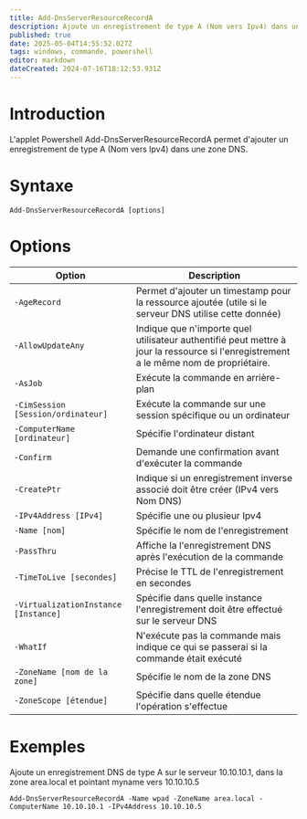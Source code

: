 ```yaml
---
title: Add-DnsServerResourceRecordA
description: Ajoute un enregistrement de type A (Nom vers Ipv4) dans une zone DNS
published: true
date: 2025-05-04T14:55:52.027Z
tags: windows, commande, powershell
editor: markdown
dateCreated: 2024-07-16T18:12:53.931Z
---
```


# Introduction

L'applet Powershell Add-DnsServerResourceRecordA permet d'ajouter un enregistrement de type A (Nom vers Ipv4) dans une zone DNS.

# Syntaxe

`Add-DnsServerResourceRecordA [options]`

# Options

| Option                               | Description                                                                                                                           |
| ------------------------------------ | ------------------------------------------------------------------------------------------------------------------------------------- |
| `-AgeRecord`                         | Permet d'ajouter un timestamp pour la ressource ajoutée (utile si le serveur DNS utilise cette donnée)                                |
| `-AllowUpdateAny`                    | Indique que n'importe quel utilisateur authentifié peut mettre à jour la ressource si l'enregistrement a le même nom de propriétaire. |
| `-AsJob`                             | Exécute la commande en arrière-plan                                                                                                   |
| `-CimSession [Session/ordinateur]`   | Exécute la commande sur une session spécifique ou un ordinateur                                                                       |
| `-ComputerName [ordinateur]`         | Spécifie l'ordinateur distant                                                                                                         |
| `-Confirm`                           | Demande une confirmation avant d'exécuter la commande                                                                                 |
| `-CreatePtr`                         | Indique si un enregistrement inverse associé doit être créer (IPv4 vers Nom DNS)                                                      |
| `-IPv4Address [IPv4]`                | Spécifie une ou plusieur Ipv4                                                                                                         |
| `-Name [nom]`                        | Spécifie le nom de l'enregistrement                                                                                                   |
| `-PassThru`                          | Affiche la l'enregistrement DNS après l'exécution de la commande                                                                      |
| `-TimeToLive [secondes]`             | Précise le TTL de l'enregistrement en secondes                                                                                        |
| `-VirtualizationInstance [Instance]` | Spécifie dans quelle instance l'enregistrement doit être effectué sur le serveur DNS                                                  |
| `-WhatIf`                            | N'exécute pas la commande mais indique ce qui se passerai si la commande était exécuté                                                |
| `-ZoneName [nom de la zone]`         | Spécifie le nom de la zone DNS                                                                                                        |
| `-ZoneScope [étendue]`               | Spécifie dans quelle étendue l'opération s'effectue                                                                                   |

# Exemples

Ajoute un enregistrement DNS de type A sur le serveur 10.10.10.1, dans la zone area.local et pointant myname vers 10.10.10.5

`Add-DnsServerResourceRecordA -Name wpad -ZoneName area.local -ComputerName 10.10.10.1 -IPv4Address 10.10.10.5`
